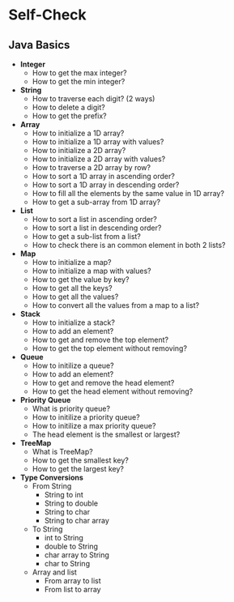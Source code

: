 # Self-Check

## Java Basics
- **Integer**
   - How to get the max integer?
   - How to get the min integer?
- **String**
   - How to traverse each digit? (2 ways)
   - How to delete a digit?
   - How to get the prefix?
- **Array**
   - How to initialize a 1D array?
   - How to initialize a 1D array with values?
   - How to initialize a 2D array?
   - How to initialize a 2D array with values?
   - How to traverse a 2D array by row?
   - How to sort a 1D array in ascending order?
   - How to sort a 1D array in descending order?
   - How to fill all the elements by the same value in 1D array?
   - How to get a sub-array from 1D array?
- **List**
   - How to sort a list in ascending order?
   - How to sort a list in descending order?
   - How to get a sub-list from a list?
   - How to check there is an common element in both 2 lists?
- **Map**
   - How to initialize a map?
   - How to initialize a map with values?
   - How to get the value by key?
   - How to get all the keys?
   - How to get all the values?
   - How to convert all the values from a map to a list?
- **Stack**
   - How to initialize a stack?
   - How to add an element?
   - How to get and remove the top element?
   - How to get the top element without removing?
- **Queue**
   - How to initilize a queue?
   - How to add an element?
   - How to get and remove the head element?
   - How to get the head element without removing?
- **Priority Queue**
   - What is priority queue?
   - How to initilize a priority queue?
   - How to initilize a max priority queue?
   - The head element is the smallest or largest?
- **TreeMap**
   - What is TreeMap?
   - How to get the smallest key?
   - How to get the largest key?
- **Type Conversions**
   - From String
      - String to int
      - String to double
      - String to char
      - String to char array
   - To String
      - int to String
      - double to String
      - char array to String
      - char to String
   - Array and list
      - From array to list
      - From list to array
